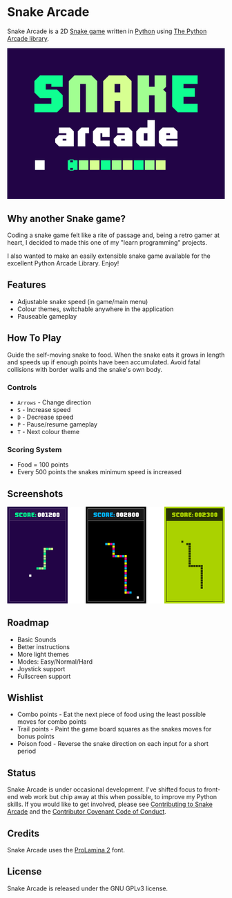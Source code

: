 # Snake Arcade

Snake Arcade is a 2D [Snake game](https://en.wikipedia.org/wiki/Snake_(video_game_genre)) written in
[Python](https://www.python.org/) using [The Python Arcade library](https://github.com/pvcraven/arcade).

![Snake Arcade Title](art/readme/snake_arcade_title_readme.png)

## Why another Snake game?

Coding a snake game felt like a rite of passage and, being a retro gamer at
heart, I decided to made this one of my "learn programming" projects.

I also wanted to make an easily extensible snake game available for the
excellent Python Arcade Library. Enjoy!

## Features

* Adjustable snake speed (in game/main menu)
* Colour themes, switchable anywhere in the application
* Pauseable gameplay

## How To Play

Guide the self-moving snake to food. When the snake eats it grows in length and
speeds up if enough points have been accumulated. Avoid fatal collisions with
border walls and the snake's own body.

### Controls

* ```Arrows``` - Change direction
* ```S``` - Increase speed
* ```D``` - Decrease speed
* ```P``` - Pause/resume gameplay
* ```T``` - Next colour theme

### Scoring System

* Food = 100 points
* Every 500 points the snakes minimum speed is increased

## Screenshots

![Snake Arcade Themes](art/readme/snake_arcade_themes_readme.png)

## Roadmap

* Basic Sounds
* Better instructions
* More light themes
* Modes: Easy/Normal/Hard
* Joystick support
* Fullscreen support

## Wishlist

* Combo points - Eat the next piece of food using the least possible moves for
  combo points
* Trail points -  Paint the game board squares as the snakes moves for bonus points
* Poison food - Reverse the snake direction on each input for a short period

## Status

Snake Arcade is under occasional development. I've shifted focus to front-end
web work but chip away at this when possible, to improve my Python skills. If
you would like to get involved, please see
[Contributing to Snake Arcade](https://github.com/nigel-maher/snake-arcade/blob/master/CONTRIBUTING.md) and the
[Contributor Covenant Code of Conduct](https://github.com/nigel-maher/snake-arcade/blob/master/CODE_OF_CONDUCT.md#contributor-covenant-code-of-conduct).

## Credits

Snake Arcade uses the [ProLamina 2](https://www.dafont.com/prolamina-2.font)
font.

## License

Snake Arcade is released under the GNU GPLv3 license.
